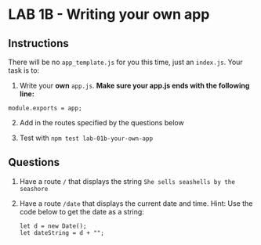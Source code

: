 # LAB 1B - Writing your own app

## Instructions
There will be no `app_template.js` for you this time, just an `index.js`. Your task is to:

1. Write your **own** `app.js`. **Make sure your app.js ends with the following line:**

```
module.exports = app;
```

2. Add in the routes specified by the questions below

3. Test with `npm test lab-01b-your-own-app`

## Questions

1. Have a route `/` that displays the string `She sells seashells by the seashore`

2. Have a route `/date` that displays the current date and time. Hint: Use the code below
to get the date as a string:

   ```
   let d = new Date();
   let dateString = d + "";
   ```

